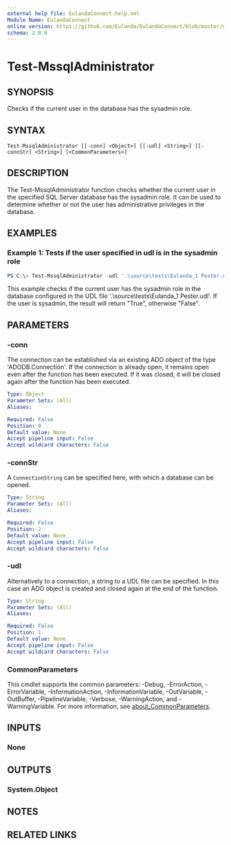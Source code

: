 ```yaml
---
external help file: EulandaConnect-help.xml
Module Name: EulandaConnect
online version: https://github.com/Eulanda/EulandaConnect/blob/master/docs/Test-MssqlAdministrator.md
schema: 2.0.0
---
```


# Test-MssqlAdministrator

## SYNOPSIS
Checks if the current user in the database has the sysadmin role.

## SYNTAX

```
Test-MssqlAdministrator [[-conn] <Object>] [[-udl] <String>] [[-connStr] <String>] [<CommonParameters>]
```

## DESCRIPTION
The Test-MssqlAdministrator function checks whether the current user in the specified SQL Server database has the sysadmin role. It can be used to determine whether or not the user has administrative privileges in the database.

## EXAMPLES

### Example 1: Tests if the user specified in udl is in the sysadmin role
```powershell
PS C:\> Test-MssqlAdministrator -udl '.\source\tests\Eulanda_1 Pester.udl'
```

This example checks if the current user has the sysadmin role in the database configured in the UDL file '.\source\tests\Eulanda_1 Pester.udl'. If the user is sysadmin, the result will return "True", otherwise "False".

## PARAMETERS

### -conn
The connection can be established via an existing ADO object of the type 'ADODB.Connection'. If the connection is already open, it remains open even after the function has been executed. If it was closed, it will be closed again after the function has been executed.

```yaml
Type: Object
Parameter Sets: (All)
Aliases:

Required: False
Position: 0
Default value: None
Accept pipeline input: False
Accept wildcard characters: False
```

### -connStr
A `ConnectionString` can be specified here, with which a database can be opened.

```yaml
Type: String
Parameter Sets: (All)
Aliases:

Required: False
Position: 2
Default value: None
Accept pipeline input: False
Accept wildcard characters: False
```

### -udl
Alternatively to a connection, a string to a UDL file can be specified. In this case an ADO object is created and closed again at the end of the function.

```yaml
Type: String
Parameter Sets: (All)
Aliases:

Required: False
Position: 1
Default value: None
Accept pipeline input: False
Accept wildcard characters: False
```

### CommonParameters
This cmdlet supports the common parameters: -Debug, -ErrorAction, -ErrorVariable, -InformationAction, -InformationVariable, -OutVariable, -OutBuffer, -PipelineVariable, -Verbose, -WarningAction, and -WarningVariable. For more information, see [about_CommonParameters](http://go.microsoft.com/fwlink/?LinkID=113216).

## INPUTS

### None

## OUTPUTS

### System.Object
## NOTES

## RELATED LINKS

